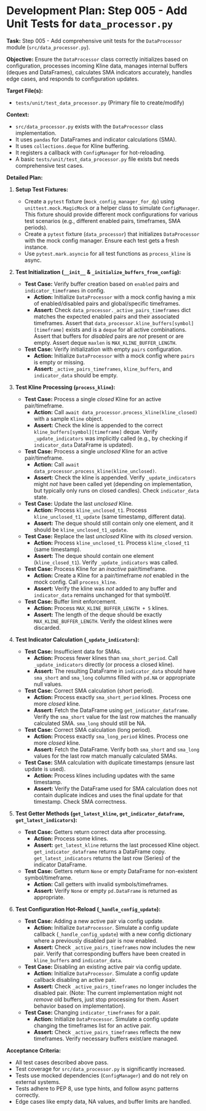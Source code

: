 # Development Plan: Step 005 - Add Unit Tests for `data_processor.py`

**Task:** Step 005 - Add comprehensive unit tests for the `DataProcessor` module (`src/data_processor.py`).

**Objective:** Ensure the `DataProcessor` class correctly initializes based on configuration, processes incoming Kline data, manages internal buffers (deques and DataFrames), calculates SMA indicators accurately, handles edge cases, and responds to configuration updates.

**Target File(s):**
*   `tests/unit/test_data_processor.py` (Primary file to create/modify)

**Context:**
*   `src/data_processor.py` exists with the `DataProcessor` class implementation.
*   It uses `pandas` for DataFrames and indicator calculations (SMA).
*   It uses `collections.deque` for Kline buffering.
*   It registers a callback with `ConfigManager` for hot-reloading.
*   A basic `tests/unit/test_data_processor.py` file exists but needs comprehensive test cases.

**Detailed Plan:**

1.  **Setup Test Fixtures:**
    *   Create a `pytest` fixture (`mock_config_manager_for_dp`) using `unittest.mock.MagicMock` or a helper class to simulate `ConfigManager`. This fixture should provide different mock configurations for various test scenarios (e.g., different enabled pairs, timeframes, SMA periods).
    *   Create a `pytest` fixture (`data_processor`) that initializes `DataProcessor` with the mock config manager. Ensure each test gets a fresh instance.
    *   Use `pytest.mark.asyncio` for all test functions as `process_kline` is async.

2.  **Test Initialization (`__init__` & `_initialize_buffers_from_config`):**
    *   **Test Case:** Verify buffer creation based on `enabled` pairs and `indicator_timeframes` in config.
        *   **Action:** Initialize `DataProcessor` with a mock config having a mix of enabled/disabled pairs and global/specific timeframes.
        *   **Assert:** Check `data_processor._active_pairs_timeframes` dict matches the expected enabled pairs and their associated timeframes. Assert that `data_processor.kline_buffers[symbol][timeframe]` exists and is a `deque` for all active combinations. Assert that buffers for *disabled* pairs are *not* present or are empty. Assert deque `maxlen` is `MAX_KLINE_BUFFER_LENGTH`.
    *   **Test Case:** Verify initialization with empty `pairs` configuration.
        *   **Action:** Initialize `DataProcessor` with a mock config where `pairs` is empty or missing.
        *   **Assert:** `_active_pairs_timeframes`, `kline_buffers`, and `indicator_data` should be empty.

3.  **Test Kline Processing (`process_kline`):**
    *   **Test Case:** Process a single *closed* Kline for an active pair/timeframe.
        *   **Action:** Call `await data_processor.process_kline(kline_closed)` with a sample `Kline` object.
        *   **Assert:** Check the kline is appended to the correct `kline_buffers[symbol][timeframe]` deque. Verify `_update_indicators` was implicitly called (e.g., by checking if `indicator_data` DataFrame is updated).
    *   **Test Case:** Process a single *unclosed* Kline for an active pair/timeframe.
        *   **Action:** Call `await data_processor.process_kline(kline_unclosed)`.
        *   **Assert:** Check the kline is appended. Verify `_update_indicators` might *not* have been called yet (depending on implementation, but typically only runs on closed candles). Check `indicator_data` state.
    *   **Test Case:** Update the last *unclosed* Kline.
        *   **Action:** Process `kline_unclosed_t1`. Process `kline_unclosed_t1_update` (same timestamp, different data).
        *   **Assert:** The deque should still contain only one element, and it should be `kline_unclosed_t1_update`.
    *   **Test Case:** Replace the last *unclosed* Kline with its *closed* version.
        *   **Action:** Process `kline_unclosed_t1`. Process `kline_closed_t1` (same timestamp).
        *   **Assert:** The deque should contain one element (`kline_closed_t1`). Verify `_update_indicators` was called.
    *   **Test Case:** Process Kline for an *inactive* pair/timeframe.
        *   **Action:** Create a Kline for a pair/timeframe *not* enabled in the mock config. Call `process_kline`.
        *   **Assert:** Verify the kline was *not* added to any buffer and `indicator_data` remains unchanged for that symbol/tf.
    *   **Test Case:** Buffer limit enforcement.
        *   **Action:** Process `MAX_KLINE_BUFFER_LENGTH + 5` klines.
        *   **Assert:** The length of the deque should be exactly `MAX_KLINE_BUFFER_LENGTH`. Verify the oldest klines were discarded.

4.  **Test Indicator Calculation (`_update_indicators`):**
    *   **Test Case:** Insufficient data for SMAs.
        *   **Action:** Process fewer klines than `sma_short_period`. Call `_update_indicators` directly (or process a closed kline).
        *   **Assert:** The resulting DataFrame in `indicator_data` should have `sma_short` and `sma_long` columns filled with `pd.NA` or appropriate null values.
    *   **Test Case:** Correct SMA calculation (short period).
        *   **Action:** Process exactly `sma_short_period` klines. Process one more *closed* kline.
        *   **Assert:** Fetch the DataFrame using `get_indicator_dataframe`. Verify the `sma_short` value for the last row matches the manually calculated SMA. `sma_long` should still be NA.
    *   **Test Case:** Correct SMA calculation (long period).
        *   **Action:** Process exactly `sma_long_period` klines. Process one more *closed* kline.
        *   **Assert:** Fetch the DataFrame. Verify both `sma_short` and `sma_long` values for the last row match manually calculated SMAs.
    *   **Test Case:** SMA calculation with duplicate timestamps (ensure last update is used).
        *   **Action:** Process klines including updates with the same timestamp.
        *   **Assert:** Verify the DataFrame used for SMA calculation does not contain duplicate indices and uses the final update for that timestamp. Check SMA correctness.

5.  **Test Getter Methods (`get_latest_kline`, `get_indicator_dataframe`, `get_latest_indicators`):**
    *   **Test Case:** Getters return correct data after processing.
        *   **Action:** Process some klines.
        *   **Assert:** `get_latest_kline` returns the last processed Kline object. `get_indicator_dataframe` returns a DataFrame copy. `get_latest_indicators` returns the last row (Series) of the indicator DataFrame.
    *   **Test Case:** Getters return `None` or empty DataFrame for non-existent symbol/timeframe.
        *   **Action:** Call getters with invalid symbols/timeframes.
        *   **Assert:** Verify `None` or empty `pd.DataFrame` is returned as appropriate.

6.  **Test Configuration Hot-Reload (`_handle_config_update`):**
    *   **Test Case:** Adding a new active pair via config update.
        *   **Action:** Initialize `DataProcessor`. Simulate a config update callback (`_handle_config_update`) with a new config dictionary where a previously disabled pair is now enabled.
        *   **Assert:** Check `_active_pairs_timeframes` now includes the new pair. Verify that corresponding buffers have been created in `kline_buffers` and `indicator_data`.
    *   **Test Case:** Disabling an existing active pair via config update.
        *   **Action:** Initialize `DataProcessor`. Simulate a config update callback disabling an active pair.
        *   **Assert:** Check `_active_pairs_timeframes` no longer includes the disabled pair. (Note: The current implementation might not *remove* old buffers, just stop processing for them. Assert behavior based on implementation).
    *   **Test Case:** Changing `indicator_timeframes` for a pair.
        *   **Action:** Initialize `DataProcessor`. Simulate a config update changing the timeframes list for an active pair.
        *   **Assert:** Check `_active_pairs_timeframes` reflects the new timeframes. Verify necessary buffers exist/are managed.

**Acceptance Criteria:**
*   All test cases described above pass.
*   Test coverage for `src/data_processor.py` is significantly increased.
*   Tests use mocked dependencies (`ConfigManager`) and do not rely on external systems.
*   Tests adhere to PEP 8, use type hints, and follow async patterns correctly.
*   Edge cases like empty data, NA values, and buffer limits are handled.